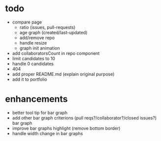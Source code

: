 # todo

- compare page
  - ratio (issues, pull-requests)
  - age graph (created/last-updated)
  - add/remove repo
  - handle resize
  - graph init animation
- add collaboratorsCount in repo component
- limit candidates to 10
- handle 0 candidates
- 404
- add proper README.md (explain original purpose)
- add it to portfolio

# enhancements

- better tool tip for bar graph
- add other bar graph criterions (pull reqs?/collaborator?/closed issues?) bar graph
- improve bar graphs highlight (remove bottom border)
- handle width change in bar graphs
